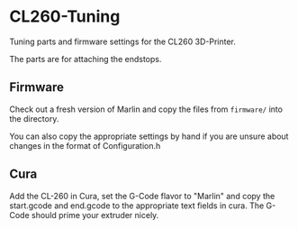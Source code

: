 # CL260-Tuning
Tuning parts and firmware settings for the CL260 3D-Printer.

The parts are for attaching the endstops.

## Firmware

Check out a fresh version of Marlin and copy the files from `firmware/` into the directory. 

You can also copy the appropriate settings by hand if you are unsure about changes in the format of Configuration.h

## Cura

Add the CL-260 in Cura, set the G-Code flavor to "Marlin" and copy the start.gcode and end.gcode to the appropriate text fields in cura. The G-Code should prime your extruder nicely.
